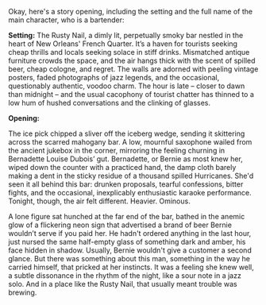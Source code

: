 Okay, here's a story opening, including the setting and the full name of the main character, who is a bartender:

**Setting:** The Rusty Nail, a dimly lit, perpetually smoky bar nestled in the heart of New Orleans' French Quarter. It’s a haven for tourists seeking cheap thrills and locals seeking solace in stiff drinks. Mismatched antique furniture crowds the space, and the air hangs thick with the scent of spilled beer, cheap cologne, and regret. The walls are adorned with peeling vintage posters, faded photographs of jazz legends, and the occasional, questionably authentic, voodoo charm. The hour is late – closer to dawn than midnight – and the usual cacophony of tourist chatter has thinned to a low hum of hushed conversations and the clinking of glasses.

**Opening:**

The ice pick chipped a sliver off the iceberg wedge, sending it skittering across the scarred mahogany bar. A low, mournful saxophone wailed from the ancient jukebox in the corner, mirroring the feeling churning in Bernadette Louise Dubois’ gut. Bernadette, or Bernie as most knew her, wiped down the counter with a practiced hand, the damp cloth barely making a dent in the sticky residue of a thousand spilled Hurricanes. She'd seen it all behind this bar: drunken proposals, tearful confessions, bitter fights, and the occasional, inexplicably enthusiastic karaoke performance. Tonight, though, the air felt different. Heavier. Ominous.

A lone figure sat hunched at the far end of the bar, bathed in the anemic glow of a flickering neon sign that advertised a brand of beer Bernie wouldn’t serve if you paid her. He hadn't ordered anything in the last hour, just nursed the same half-empty glass of something dark and amber, his face hidden in shadow. Usually, Bernie wouldn't give a customer a second glance. But there was something about this man, something in the way he carried himself, that pricked at her instincts. It was a feeling she knew well, a subtle dissonance in the rhythm of the night, like a sour note in a jazz solo. And in a place like the Rusty Nail, that usually meant trouble was brewing.
